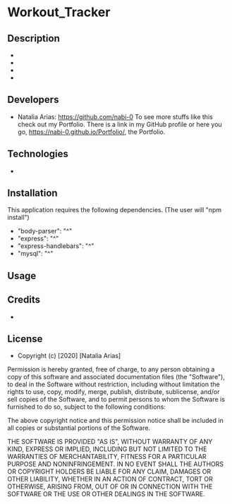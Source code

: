 # Workout_Tracker


## Description


* 

* 

* 

* 


## Developers

* Natalia Arias: https://github.com/nabi-0
To see more stuffs like this check out my Portfolio. There is a link in my GitHub profile or here you go, https://nabi-0.github.io/Portfolio/, the Portfolio.


## Technologies

* 


## Installation

This application requires the following dependencies. (The user will "npm install")

* "body-parser": "^"
* "express": "^"
* "express-handlebars": "^"
* "mysql": "^" 


## Usage



## Credits

* 


## License

* Copyright (c) [2020] [Natalia Arias]

Permission is hereby granted, free of charge, to any person obtaining a copy
of this software and associated documentation files (the "Software"), to deal
in the Software without restriction, including without limitation the rights
to use, copy, modify, merge, publish, distribute, sublicense, and/or sell
copies of the Software, and to permit persons to whom the Software is
furnished to do so, subject to the following conditions:

The above copyright notice and this permission notice shall be included in all
copies or substantial portions of the Software.

THE SOFTWARE IS PROVIDED "AS IS", WITHOUT WARRANTY OF ANY KIND, EXPRESS OR
IMPLIED, INCLUDING BUT NOT LIMITED TO THE WARRANTIES OF MERCHANTABILITY,
FITNESS FOR A PARTICULAR PURPOSE AND NONINFRINGEMENT. IN NO EVENT SHALL THE
AUTHORS OR COPYRIGHT HOLDERS BE LIABLE FOR ANY CLAIM, DAMAGES OR OTHER
LIABILITY, WHETHER IN AN ACTION OF CONTRACT, TORT OR OTHERWISE, ARISING FROM,
OUT OF OR IN CONNECTION WITH THE SOFTWARE OR THE USE OR OTHER DEALINGS IN THE
SOFTWARE.

